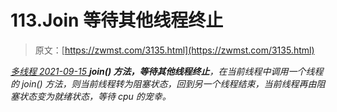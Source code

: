 <!--yml
category: 未分类
date: 0001-01-01 00:00:00
--->

# 113.Join 等待其他线程终止

> 原文：[https://zwmst.com/3135.html](https://zwmst.com/3135.html)

   [ *多线程* ](https://zwmst.com/%e5%a4%9a%e7%ba%bf%e7%a8%8b)*[ <time datetime="2021-09-16T00:33:05+08:00"> 2021-09-15 </time> ](https://zwmst.com/3135.html)  **join() 方法，等待其他线程终止**，在当前线程中调用一个线程的 join() 方法，则当前线程转为阻塞状态，回到另一个线程结束，当前线程再由阻塞状态变为就绪状态，等待 cpu 的宠幸。*